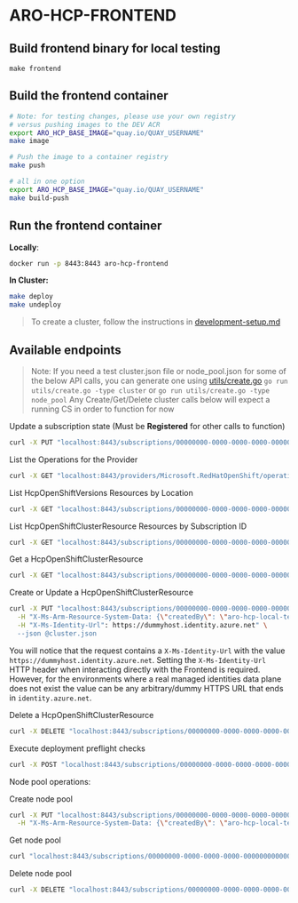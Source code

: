 # ARO-HCP-FRONTEND

## Build frontend binary for local testing
```
make frontend
```

## Build the frontend container
```bash
# Note: for testing changes, please use your own registry
# versus pushing images to the DEV ACR
export ARO_HCP_BASE_IMAGE="quay.io/QUAY_USERNAME"
make image

# Push the image to a container registry
make push

# all in one option
export ARO_HCP_BASE_IMAGE="quay.io/QUAY_USERNAME"
make build-push
```

## Run the frontend container

**Locally**:
```bash
docker run -p 8443:8443 aro-hcp-frontend
```

**In Cluster:**
```bash
make deploy
make undeploy
```

> To create a cluster, follow the instructions in [development-setup.md](../dev-infrastructure/docs/development-setup.md)

## Available endpoints

> Note: If you need a test cluster.json file or node_pool.json for some of the below API calls, you can generate one using [utils/create.go](./utils/create.go)
> `go run utils/create.go -type cluster`
> or
> `go run utils/create.go -type node_pool`
> Any Create/Get/Delete cluster calls below will expect a running CS in order to function for now



Update a subscription state (Must be **Registered** for other calls to function)
```bash
curl -X PUT "localhost:8443/subscriptions/00000000-0000-0000-0000-000000000000?api-version=2.0" --json '{"state":"Registered", "registrationDate": "now", "properties": { "tenantId": "00000000-0000-0000-0000-000000000000"}}'
```

List the Operations for the Provider
```bash
curl -X GET "localhost:8443/providers/Microsoft.RedHatOpenShift/operations?api-version=2024-06-10-preview"
```

List HcpOpenShiftVersions Resources by Location

```bash
curl -X GET "localhost:8443/subscriptions/00000000-0000-0000-0000-000000000000/locations/YOUR_LOCATION/providers/Microsoft.RedHatOpenShift/hcpOpenShiftVersions?api-version=2024-06-10-preview"
```

List HcpOpenShiftClusterResource Resources by Subscription ID
```bash
curl -X GET "localhost:8443/subscriptions/00000000-0000-0000-0000-000000000000/providers/Microsoft.RedHatOpenShift/hcpOpenShiftClusters?api-version=2024-06-10-preview"
```

Get a HcpOpenShiftClusterResource
```bash
curl -X GET "localhost:8443/subscriptions/00000000-0000-0000-0000-000000000000/resourceGroups/dev-test-rg/providers/Microsoft.RedHatOpenShift/hcpOpenShiftClusters/dev-test-cluster?api-version=2024-06-10-preview"
```

Create or Update a HcpOpenShiftClusterResource

```bash
curl -X PUT "localhost:8443/subscriptions/00000000-0000-0000-0000-000000000000/resourceGroups/dev-test-rg/providers/Microsoft.RedHatOpenShift/hcpOpenShiftClusters/dev-test-cluster?api-version=2024-06-10-preview" \
  -H "X-Ms-Arm-Resource-System-Data: {\"createdBy\": \"aro-hcp-local-testing\", \"createdByType\": \"User\", \"createdAt\": \"2024-06-06T19:26:56+00:00\"}" \
  -H "X-Ms-Identity-Url": https://dummyhost.identity.azure.net" \
  --json @cluster.json
```

You will notice that the request contains a `X-Ms-Identity-Url` with the value `https://dummyhost.identity.azure.net`. Setting the `X-Ms-Identity-Url` HTTP header when interacting directly
with the Frontend is required. However, for the environments where a real managed identities data plane does not exist the value can be any arbitrary/dummy HTTPS URL that ends in `identity.azure.net`.

Delete a HcpOpenShiftClusterResource
```bash
curl -X DELETE "localhost:8443/subscriptions/00000000-0000-0000-0000-000000000000/resourceGroups/dev-test-rg/providers/Microsoft.RedHatOpenShift/hcpOpenShiftClusters/dev-test-cluster?api-version=2024-06-10-preview"
```

Execute deployment preflight checks
```bash
curl -X POST "localhost:8443/subscriptions/00000000-0000-0000-0000-000000000000/resourceGroups/dev-test-rg/providers/Microsoft.RedHatOpenShift/deployments/YOUR_DEPLOYMENT_NAME/preflight?api-version=2020-06-01" --json preflight.json
```

Node pool operations:

Create node pool
```bash
curl -X PUT "localhost:8443/subscriptions/00000000-0000-0000-0000-000000000000/resourceGroups/dev-test-rg/providers/Microsoft.RedHatOpenShift/hcpOpenShiftClusters/dev-test-cluster/nodePools/dev-nodepool?api-version=2024-06-10-preview" \
  -H "X-Ms-Arm-Resource-System-Data: {\"createdBy\": \"aro-hcp-local-testing\", \"createdByType\": \"User\", \"createdAt\": \"2024-06-06T19:26:56+00:00\"}" --json @node_pool.json
```

Get node pool
```bash
curl "localhost:8443/subscriptions/00000000-0000-0000-0000-000000000000/resourceGroups/dev-test-rg/providers/Microsoft.RedHatOpenShift/hcpOpenShiftClusters/dev-test-cluster/nodePools/dev-nodepool?api-version=2024-06-10-preview"
```

Delete node pool
```bash
curl -X DELETE "localhost:8443/subscriptions/00000000-0000-0000-0000-000000000000/resourceGroups/dev-test-rg/providers/Microsoft.RedHatOpenShift/hcpOpenShiftClusters/dev-test-cluster/nodePools/dev-nodepool?api-version=2024-06-10-preview"
```

